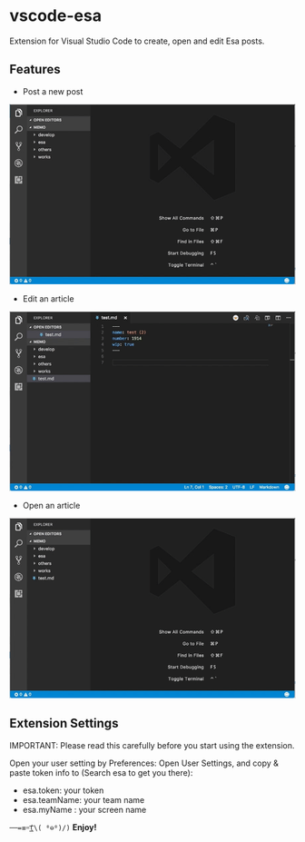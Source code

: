 # vscode-esa

Extension for Visual Studio Code to create, open and edit Esa posts.

## Features

- Post a new post

![Post a new post](media/create.gif)

- Edit an article

![Edit an existing article](media/update.gif)

- Open an article

![Open an existing article](media/get.gif)

## Extension Settings

IMPORTANT: Please read this carefully before you start using the extension.

Open your user setting by Preferences: Open User Settings, and copy & paste token info to (Search esa to get you there):

- esa.token: your token
- esa.teamName: your team name
- esa.myName : your screen name

`──=≡=͟͟͞͞(\( ⁰⊖⁰)/)` **Enjoy!**